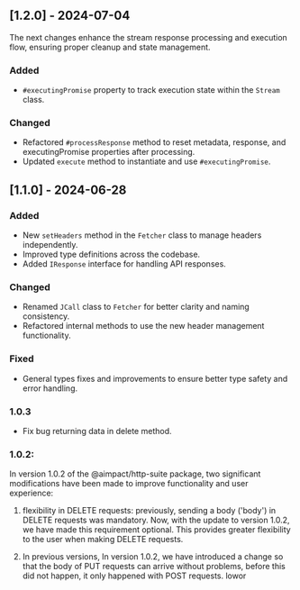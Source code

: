 ## [1.2.0] - 2024-07-04

The next changes enhance the stream response processing and execution flow, ensuring proper cleanup and state
management.

### Added

-   `#executingPromise` property to track execution state within the `Stream` class.

### Changed

-   Refactored `#processResponse` method to reset metadata, response, and executingPromise properties after processing.
-   Updated `execute` method to instantiate and use `#executingPromise`.

## [1.1.0] - 2024-06-28

### Added

-   New `setHeaders` method in the `Fetcher` class to manage headers independently.
-   Improved type definitions across the codebase.
-   Added `IResponse` interface for handling API responses.

### Changed

-   Renamed `JCall` class to `Fetcher` for better clarity and naming consistency.
-   Refactored internal methods to use the new header management functionality.

### Fixed

-   General types fixes and improvements to ensure better type safety and error handling.

### 1.0.3

-   Fix bug returning data in delete method.

### 1.0.2:

In version 1.0.2 of the @aimpact/http-suite package, two significant modifications have been made to improve
functionality and user experience:

1. flexibility in DELETE requests: previously, sending a body ('body') in DELETE requests was mandatory. Now, with the
   update to version 1.0.2, we have made this requirement optional. This provides greater flexibility to the user when
   making DELETE requests.

2. In previous versions, In version 1.0.2, we have introduced a change so that the body of PUT requests can arrive
   without problems, before this did not happen, it only happened with POST requests. lowor
